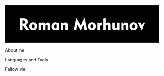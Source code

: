 [![Header](https://github.com/morgunov1/morgunov1/blob/main/assets/Group%20133.png)](https://github.com/morgunov1)

About me

Languages and Tools

Fallow Me